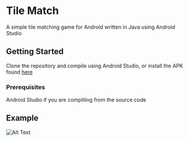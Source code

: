 # Tile Match

A simple tile matching game for Android written in Java using Android Studio

## Getting Started

Clone the repository and compile using Android Studio, or install the APK found [here](https://github.com/Omar1vega/TileMatch/blob/master/TileMatch.apk)

### Prerequisites

Android Studio if you are compliling from the source code


## Example

![Alt Text](https://media.giphy.com/media/1pnyecF8IWY84OIDck/giphy.gif)